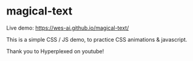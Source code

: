# magical-text

Live demo: https://wes-ai.github.io/magical-text/

This is a simple CSS / JS demo, to practice CSS animations & javascript.

Thank you to Hyperplexed on youtube!
